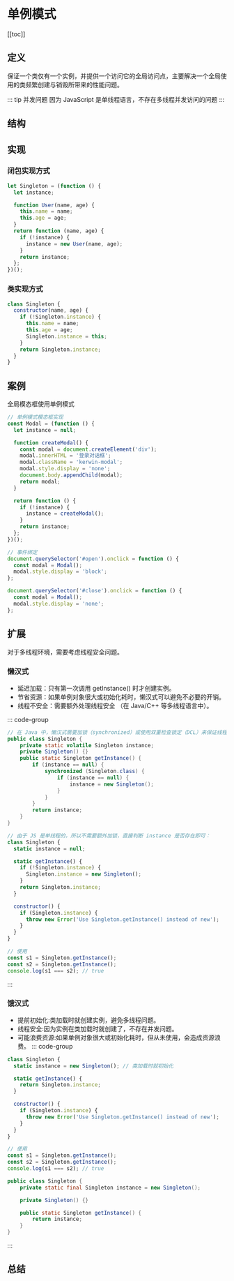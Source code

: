 # 单例模式

[[toc]]

## 定义

保证一个类仅有一个实例，并提供一个访问它的全局访问点，主要解决一个全局使用的类频繁创建与销毁所带来的性能问题。

::: tip 并发问题
因为 JavaScript 是单线程语言，不存在多线程并发访问的问题
:::

## 结构

## 实现

### 闭包实现方式

```js
let Singleton = (function () {
  let instance;

  function User(name, age) {
    this.name = name;
    this.age = age;
  }
  return function (name, age) {
    if (!instance) {
      instance = new User(name, age);
    }
    return instance;
  };
})();
```

### 类实现方式

```js
class Singleton {
  constructor(name, age) {
    if (!Singleton.instance) {
      this.name = name;
      this.age = age;
      Singleton.instance = this;
    }
    return Singleton.instance;
  }
}
```

## 案例

全局模态框使用单例模式

```js
// 单例模式模态框实现
const Modal = (function () {
  let instance = null;

  function createModal() {
    const modal = document.createElement('div');
    modal.innerHTML = '登录对话框';
    modal.className = 'kerwin-modal';
    modal.style.display = 'none';
    document.body.appendChild(modal);
    return modal;
  }

  return function () {
    if (!instance) {
      instance = createModal();
    }
    return instance;
  };
})();

// 事件绑定
document.querySelector('#open').onclick = function () {
  const modal = Modal();
  modal.style.display = 'block';
};

document.querySelector('#close').onclick = function () {
  const modal = Modal();
  modal.style.display = 'none';
};
```

## 扩展

对于多线程环境，需要考虑线程安全问题。

### 懒汉式

- 延迟加载：只有第一次调用 getInstance() 时才创建实例。
- 节省资源：如果单例对象很大或初始化耗时，懒汉式可以避免不必要的开销。
- 线程不安全：需要额外处理线程安全 ​（在 Java/C++ 等多线程语言中）。

::: code-group

```java [java实现]
// 在 Java 中，懒汉式需要加锁（synchronized）或使用双重检查锁定（DCL）来保证线程安全：
public class Singleton {
    private static volatile Singleton instance;
    private Singleton() {}
    public static Singleton getInstance() {
        if (instance == null) {
            synchronized (Singleton.class) {
                if (instance == null) {
                    instance = new Singleton();
                }
            }
        }
        return instance;
    }
}
```

```js [js实现]
// 由于 JS 是单线程的，所以不需要额外加锁，直接判断 instance 是否存在即可：
class Singleton {
  static instance = null;

  static getInstance() {
    if (!Singleton.instance) {
      Singleton.instance = new Singleton();
    }
    return Singleton.instance;
  }

  constructor() {
    if (Singleton.instance) {
      throw new Error('Use Singleton.getInstance() instead of new');
    }
  }
}

// 使用
const s1 = Singleton.getInstance();
const s2 = Singleton.getInstance();
console.log(s1 === s2); // true
```

:::

### 饿汉式

- 提前初始化:类加载时就创建实例，避免多线程问题。
- 线程安全:因为实例在类加载时就创建了，不存在并发问题。
- 可能浪费资源:如果单例对象很大或初始化耗时，但从未使用，会造成资源浪费。
  ::: code-group

```js [js实现]
class Singleton {
  static instance = new Singleton(); // 类加载时就初始化

  static getInstance() {
    return Singleton.instance;
  }

  constructor() {
    if (Singleton.instance) {
      throw new Error('Use Singleton.getInstance() instead of new');
    }
  }
}

// 使用
const s1 = Singleton.getInstance();
const s2 = Singleton.getInstance();
console.log(s1 === s2); // true
```

```java [java实现]
public class Singleton {
    private static final Singleton instance = new Singleton();

    private Singleton() {}

    public static Singleton getInstance() {
        return instance;
    }
}
```

:::

## 总结
